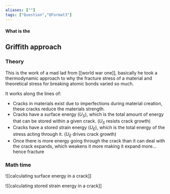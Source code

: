 ```yaml
---
aliases: [""]
tags: ["Question","QFormat3"]
---
```


#### What is the
## Griffith approach
### Theory
This is the work of a mad lad from [[world war one]], basically he took a thermodynamic approach to why the fracture stress of a material and theoretical stress for breaking atomic bonds varied so much.

It works along the lines of:
- Cracks in materials exist due to imperfections during material creation, these cracks reduce the materials strength.
- Cracks have a surface energy ($U_S$), which is the total amount of energy that can be stored within a given crack. ($U_S$ resists crack growth)
- Cracks have a stored strain energy ($U_E$), which is the total energy of the stress acting through it. ($U_E$ drives crack growth)
- Once there is more energy going through the crack than it can deal with the crack expands, which weakens it more making it expand more... hence fracture

### Math time

![[calculating surface energy in a crack]]

![[calculating stored strain energy in a crack]]

